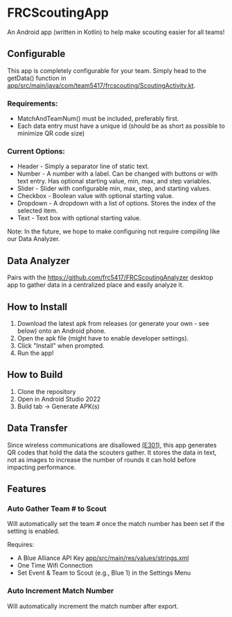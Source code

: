 # FRCScoutingApp
An Android app (written in Kotlin) to help make scouting easier for all teams!

## Configurable
This app is completely configurable for your team. Simply head to the getData() function in [app/src/main/java/com/team5417/frcscouting/ScoutingActivity.kt](https://github.com/frc5417/FRCScoutingApp/blob/main/app/src/main/java/com/team5417/frcscouting/ScoutingActivity.kt).

### Requirements:
* MatchAndTeamNum() must be included, preferably first.
* Each data entry must have a unique id (should be as short as possible to minimize QR code size)

### Current Options:
* Header - Simply a separator line of static text.
* Number - A number with a label. Can be changed with buttons or with text entry. Has optional starting value, min, max, and step variables.
* Slider - Slider with configurable min, max, step, and starting values.
* Checkbox - Boolean value with optional starting value.
* Dropdown - A dropdown with a list of options. Stores the index of the selected item.
* Text - Text box with optional starting value.

Note: In the future, we hope to make configuring not require compiling like our Data Analyzer.

## Data Analyzer
Pairs with the https://github.com/frc5417/FRCScoutingAnalyzer desktop app to gather data in a centralized place and easily analyze it.

## How to Install
1. Download the latest apk from releases (or generate your own - see below) onto an Android phone.
2. Open the apk file (might have to enable developer settings).
3. Click "Install" when prompted.
4. Run the app!

## How to Build
1. Clone the repository
2. Open in Android Studio 2022
3. Build tab -> Generate APK(s)

## Data Transfer
Since wireless communications are disallowed [(E301)](https://www.firstinspires.org/sites/default/files/uploads/frc/EventRulesManual.pdf), this app generates QR codes that hold the data the scouters gather. It stores the data in text, not as images to increase the number of rounds it can hold before impacting performance.

## Features
### Auto Gather Team # to Scout
Will automatically set the team # once the match number has been set if the setting is enabled.

Requires:

* A Blue Alliance API Key [app/src/main/res/values/strings.xml](https://github.com/frc5417/FRCScoutingApp/blob/main/app/src/main/res/values/strings.xml)
* One Time Wifi Connection
* Set Event & Team to Scout (e.g., Blue 1) in the Settings Menu

### Auto Increment Match Number
Will automatically increment the match number after export.
